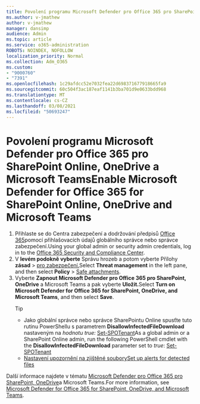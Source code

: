 ```yaml
---
title: Povolení programu Microsoft Defender pro Office 365 pro SharePoint Online, OneDrive a Microsoft Teams
ms.author: v-jmathew
author: v-jmathew
manager: dansimp
audience: Admin
ms.topic: article
ms.service: o365-administration
ROBOTS: NOINDEX, NOFOLLOW
localization_priority: Normal
ms.collection: Adm_O365
ms.custom:
- "9000760"
- "7391"
ms.openlocfilehash: 1c29afdcc52e7032fea22d698371677918665fa9
ms.sourcegitcommit: 60c504f3ac187eaf1141b3ba701d9e0633bdd968
ms.translationtype: MT
ms.contentlocale: cs-CZ
ms.lasthandoff: 03/08/2021
ms.locfileid: "50693247"
---
```

# <a name="enable-microsoft-defender-for-office-365-for-sharepoint-online-onedrive-and-microsoft-teams"></a><span data-ttu-id="94fd2-102">Povolení programu Microsoft Defender pro Office 365 pro SharePoint Online, OneDrive a Microsoft Teams</span><span class="sxs-lookup"><span data-stu-id="94fd2-102">Enable Microsoft Defender for Office 365 for SharePoint Online, OneDrive and Microsoft Teams</span></span>

1. <span data-ttu-id="94fd2-103">Přihlaste se do Centra zabezpečení a dodržování předpisů [Office 365](https://protection.office.com/)pomocí přihlašovacích údajů globálního správce nebo správce zabezpečení.</span><span class="sxs-lookup"><span data-stu-id="94fd2-103">Using your global admin or security admin credentials, log in to the [Office 365 Security and Compliance Center](https://protection.office.com/).</span></span>
2. <span data-ttu-id="94fd2-104">V **levém podokně vyberte** Správu hrozeb a potom vyberte Přílohy **zásad**  >  [pro zabezpečení.](https://protection.office.com/safeattachment)</span><span class="sxs-lookup"><span data-stu-id="94fd2-104">Select **Threat management** in the left pane, and then select **Policy** > [Safe attachments](https://protection.office.com/safeattachment).</span></span>
3. <span data-ttu-id="94fd2-105">Vyberte **Zapnout Microsoft Defender pro Office 365 pro SharePoint, OneDrive** a Microsoft Teams a pak vyberte **Uložit.**</span><span class="sxs-lookup"><span data-stu-id="94fd2-105">Select **Turn on Microsoft Defender for Office 365 for SharePoint, OneDrive, and Microsoft Teams**, and then select **Save**.</span></span>
    > [!TIP]
    >
    > - <span data-ttu-id="94fd2-106">Jako globální správce nebo správce SharePointu Online spusťte tuto rutinu PowerShellu s parametrem **DisallowInfectedFileDownload** nastaveným na *hodnotu true:* [Set-SPOTenant](https://go.microsoft.com/fwlink/?linkid=2092301)</span><span class="sxs-lookup"><span data-stu-id="94fd2-106">As a global admin or a SharePoint Online admin, run the following PowerShell cmdlet with the **DisallowInfectedFileDownload** parameter set to *true*: [Set-SPOTenant](https://go.microsoft.com/fwlink/?linkid=2092301)</span></span>
    > - [<span data-ttu-id="94fd2-107">Nastavení upozornění na zjištěné soubory</span><span class="sxs-lookup"><span data-stu-id="94fd2-107">Set up alerts for detected files</span></span>](https://go.microsoft.com/fwlink/?linkid=2092110)

<span data-ttu-id="94fd2-108">Další informace najdete v tématu [Microsoft Defender pro Office 365 pro SharePoint, OneDrive](https://go.microsoft.com/fwlink/?linkid=2092041)a Microsoft Teams.</span><span class="sxs-lookup"><span data-stu-id="94fd2-108">For more information, see [Microsoft Defender for Office 365 for SharePoint, OneDrive, and Microsoft Teams](https://go.microsoft.com/fwlink/?linkid=2092041).</span></span>
